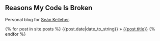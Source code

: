 Reasons My Code Is Broken
-------------------------

Personal blog for [Seán Kelleher](https://twitter.com/eZanmoto).

{% for post in site.posts %}
{{post.date|date_to_string}} &raquo; [{{post.title}}]({{post.url}})
{% endfor %}
